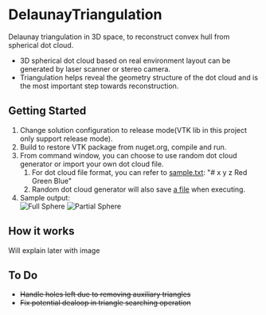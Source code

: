 # DelaunayTriangulation
Delaunay triangulation in 3D space, to reconstruct convex hull from spherical dot cloud.<br />
* 3D spherical dot cloud based on real environment layout can be generated by laser scanner or stereo camera.
* Triangulation helps reveal the geometry structure of the dot cloud and is the most important step towards reconstruction.
## Getting Started
1. Change solution configuration to release mode(VTK lib in this project only support release mode).<br />
2. Build to restore VTK package from nuget.org, compile and run.<br />
3. From command window, you can choose to use random dot cloud generator or import your own dot cloud file.
    1. For dot cloud file format, you can refer to [sample.txt](Resource/sample.txt): "# x y z Red Green Blue"
    2. Random dot cloud generator will also save [a file](Resource/random_out.txt) when executing.
4. Sample output:<br />
![Full Sphere](https://github.com/xialinbo/DelaunayTriangulation/blob/master/SampleResult/FullSphereResult.jpg "Full Sphere")
![Partial Sphere](https://github.com/xialinbo/DelaunayTriangulation/blob/master/SampleResult/PartialSphereResult.jpg "Partial Sphere")

## How it works
Will explain later with image

## To Do
* ~~Handle holes left due to removing auxiliary triangles~~
* ~~Fix potential dealoop in triangle searching operation~~
